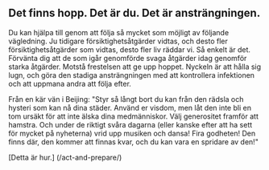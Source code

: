 ## Det finns hopp. Det är du. Det är ansträngningen.

Du kan hjälpa till genom att följa så mycket som möjligt av följande vägledning. Ju tidigare försiktighetsåtgärder vidtas, och desto fler försiktighetsåtgärder som vidtas, desto fler liv räddar vi. Så enkelt är det. Förvänta dig att de som igår genomförde svaga åtgärder idag genomför starka åtgärder. Motstå frestelsen att ge upp hoppet. Nyckeln är att hålla sig lugn, och göra den stadiga ansträngningen med att kontrollera infektionen och att uppmana andra att följa efter.

Från en kär vän i Beijing: "Styr så långt bort du kan från den rädsla och hysteri som kan nå dina städer. Använd er visdom, men låt den inte bli en tom ursäkt för att inte älska dina medmänniskor. Välj generositet framför att hamstra. Och under de riktigt svåra dagarna (eller kanske efter att ha sett för mycket på nyheterna) vrid upp musiken och dansa! Fira godheten! Den finns där, den kommer att finnas kvar, och du kan vara en spridare av den!" 

[Detta är hur.] (/act-and-prepare/)
